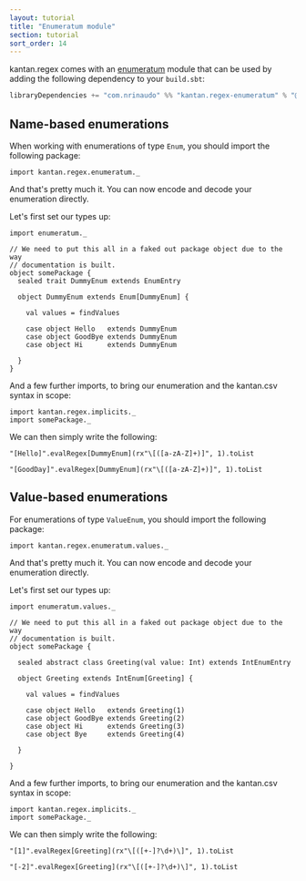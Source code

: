```yaml
---
layout: tutorial
title: "Enumeratum module"
section: tutorial
sort_order: 14
---
```

kantan.regex comes with an [enumeratum](https://github.com/lloydmeta/enumeratum) module that can be used
by adding the following dependency to your `build.sbt`:

```scala
libraryDependencies += "com.nrinaudo" %% "kantan.regex-enumeratum" % "@VERSION@"
```

## Name-based enumerations

When working with enumerations of type `Enum`, you should import the following package:

```tut:silent
import kantan.regex.enumeratum._
```

And that's pretty much it. You can now encode and decode your enumeration directly.

Let's first set our types up:

```tut:silent
import enumeratum._

// We need to put this all in a faked out package object due to the way
// documentation is built.
object somePackage {
  sealed trait DummyEnum extends EnumEntry

  object DummyEnum extends Enum[DummyEnum] {

    val values = findValues

    case object Hello   extends DummyEnum
    case object GoodBye extends DummyEnum
    case object Hi      extends DummyEnum

  }
}
```

And a few further imports, to bring our enumeration and the kantan.csv syntax in scope:

```tut:silent
import kantan.regex.implicits._
import somePackage._
```


We can then simply write the following:

```tut
"[Hello]".evalRegex[DummyEnum](rx"\[([a-zA-Z]+)]", 1).toList

"[GoodDay]".evalRegex[DummyEnum](rx"\[([a-zA-Z]+)]", 1).toList
```



## Value-based enumerations

For enumerations of type `ValueEnum`, you should import the following package:

```tut:silent:reset
import kantan.regex.enumeratum.values._
```

And that's pretty much it. You can now encode and decode your enumeration directly.

Let's first set our types up:

```tut:silent
import enumeratum.values._

// We need to put this all in a faked out package object due to the way
// documentation is built.
object somePackage {

  sealed abstract class Greeting(val value: Int) extends IntEnumEntry

  object Greeting extends IntEnum[Greeting] {

    val values = findValues

    case object Hello   extends Greeting(1)
    case object GoodBye extends Greeting(2)
    case object Hi      extends Greeting(3)
    case object Bye     extends Greeting(4)

  }

}
```

And a few further imports, to bring our enumeration and the kantan.csv syntax in scope:

```tut:silent
import kantan.regex.implicits._
import somePackage._
```

We can then simply write the following:

```tut
"[1]".evalRegex[Greeting](rx"\[([+-]?\d+)\]", 1).toList

"[-2]".evalRegex[Greeting](rx"\[([+-]?\d+)\]", 1).toList
```
